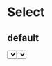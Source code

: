 <script setup>
import { Select,Button } from 'tailv'
</script>

# Select

## default

<div class="flex flex-wrap gap-2">
  <Select class="w-60" placeholder="placeholder"  :options="[
  { value: 1, label: 'Wade Cooper' },
  { value: 2, label: 'Arlene Mccoy' },
  { value: 3, label: 'Devon Webb' },
  { value: 4, label: 'Tom Cook' },
  { value: 5, label: 'Tanya Fox' },
  { value: 6, label: 'Hellen Schmvaluet' },
  { value: 7, label: 'Caroline Schultz' },
  { value: 8, label: 'Mason Heaney' },
  { value: 9, label: 'Claudie Smitham' },
  { value: 10, label: 'Emil Schaefer' }, 
]"/>
  <Select class="w-60" placeholder="placeholder"  :options="[
  { value: 1, label: 'Wade Cooper' },
  { value: 2, label: 'Arlene Mccoy' },
  { value: 3, label: 'Devon Webb' },
]"/>
</div>
